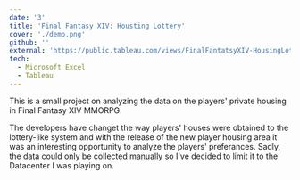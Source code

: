 ```yaml
---
date: '3'
title: 'Final Fantasy XIV: Housting Lottery'
cover: './demo.png'
github: ''
external: 'https://public.tableau.com/views/FinalFantatsyXIV-HousingLottery1ChaosDatacenter/Dashboard?:language=en-US&publish=yes&:display_count=n&:origin=viz_share_link'
tech:
  - Microsoft Excel
  - Tableau
---
```


This is a small project on analyzing the data on the players' private housing in Final Fantasy XIV MMORPG. 

The developers have changet the way players' houses were obtained to the lottery-like system and with the
release of the new player housing area it was an interesting opportunity to analyze the players' preferances.
Sadly, the data could only be collected manually so I've decided to limit it to the Datacenter I was playing on.
